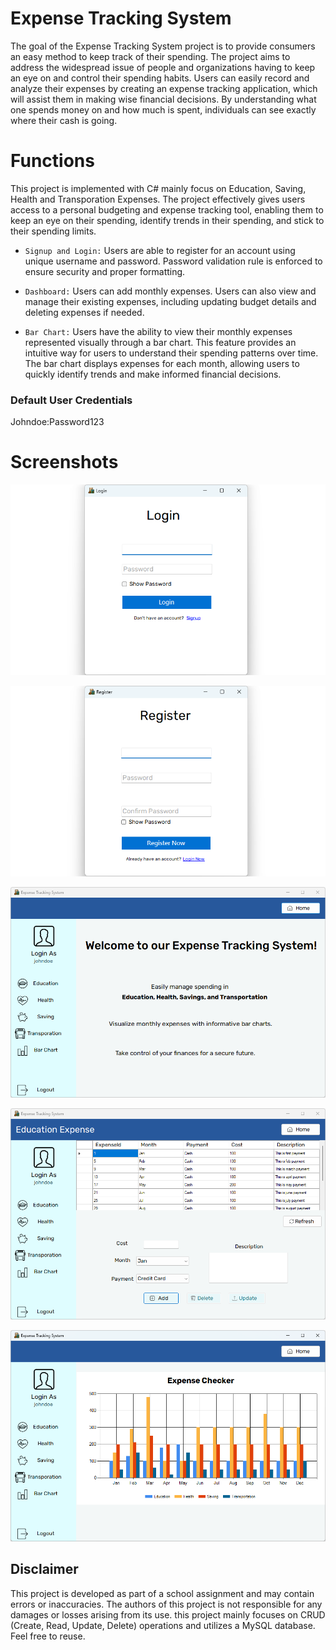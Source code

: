 # Expense Tracking System 

The goal of the Expense Tracking System project is to provide consumers an easy method to keep track of their spending. The project aims to address the widespread issue of people and organizations having to keep an eye on and control their spending habits. Users can easily record and analyze their expenses by creating an expense tracking application, which will assist them in making wise financial decisions. By understanding what one spends money on and how much is spent, individuals can see exactly where their cash is going.

# Functions 

This project is implemented with C# mainly focus on Education, Saving, Health and Transporation Expenses. The project effectively gives users access to a personal budgeting and expense tracking tool, enabling them to keep an eye on their spending, identify trends in their spending, and stick to their spending limits.

* `Signup and Login:` Users are able to register for an account using unique username and password. Password validation rule is enforced to ensure security and proper formatting.

* `Dashboard:` Users can add monthly expenses. Users can also view and manage their existing expenses, including updating budget details and deleting expenses if needed.

* `Bar Chart:` Users have the ability to view their monthly expenses represented visually through a bar chart. This feature provides an intuitive way for users to understand their spending patterns over time. The bar chart displays expenses for each month, allowing users to quickly identify trends and make informed financial decisions.

### Default User Credentials

Johndoe:Password123

# Screenshots

![](Screenshots\login.png)

![](Screenshots\register.png)

![](Screenshots\welcome.png)

![](Screenshots\dashboard.png)

![](Screenshots\barchart.png)


## Disclaimer

This project is developed as part of a school assignment and may contain errors or inaccuracies. The authors of this project is not responsible for any damages or losses arising from its use.  this project mainly focuses on CRUD (Create, Read, Update, Delete) operations and utilizes a MySQL database. Feel free to reuse.